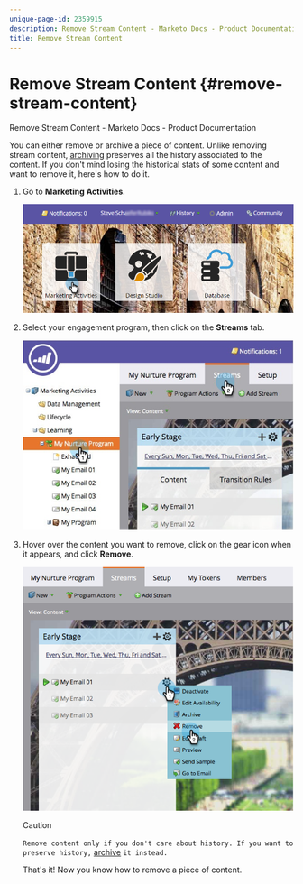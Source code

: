 ```yaml
---
unique-page-id: 2359915
description: Remove Stream Content - Marketo Docs - Product Documentation
title: Remove Stream Content
---
```


# Remove Stream Content {#remove-stream-content}

Remove Stream Content - Marketo Docs - Product Documentation

You can either remove or archive a piece of content. Unlike removing stream content, [archiving](archive-and-unarchive-stream-content.md) preserves all the history associated to the content. If you don't mind losing the historical stats of some content and want to remove it, here's how to do it.

1. Go to **Marketing Activities**.

   ![](assets/login-marketing-activities-1.png)

1. Select your engagement program, then click on the **Streams** tab.

   ![](assets/cloneasteam-3.jpg)

1. Hover over the content you want to remove, click on the gear icon when it appears, and click **Remove**.

   ![](assets/image2014-9-15-17-3a38-3a15.png)

   >[!CAUTION]
   >
   >`Remove content only if you don't care about history. If you want to preserve history,` [archive](archive-and-unarchive-stream-content.md) `it instead.`

   That's it! Now you know how to remove a piece of content.

